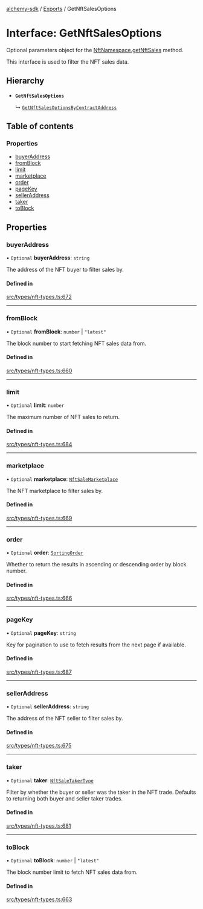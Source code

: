 [alchemy-sdk](../README.md) / [Exports](../modules.md) / GetNftSalesOptions

# Interface: GetNftSalesOptions

Optional parameters object for the [NftNamespace.getNftSales](../classes/NftNamespace.md#getnftsales) method.

This interface is used to filter the NFT sales data.

## Hierarchy

- **`GetNftSalesOptions`**

  ↳ [`GetNftSalesOptionsByContractAddress`](GetNftSalesOptionsByContractAddress.md)

## Table of contents

### Properties

- [buyerAddress](GetNftSalesOptions.md#buyeraddress)
- [fromBlock](GetNftSalesOptions.md#fromblock)
- [limit](GetNftSalesOptions.md#limit)
- [marketplace](GetNftSalesOptions.md#marketplace)
- [order](GetNftSalesOptions.md#order)
- [pageKey](GetNftSalesOptions.md#pagekey)
- [sellerAddress](GetNftSalesOptions.md#selleraddress)
- [taker](GetNftSalesOptions.md#taker)
- [toBlock](GetNftSalesOptions.md#toblock)

## Properties

### buyerAddress

• `Optional` **buyerAddress**: `string`

The address of the NFT buyer to filter sales by.

#### Defined in

[src/types/nft-types.ts:672](https://github.com/alchemyplatform/alchemy-sdk-js/blob/873c9882/src/types/nft-types.ts#L672)

___

### fromBlock

• `Optional` **fromBlock**: `number` \| ``"latest"``

The block number to start fetching NFT sales data from.

#### Defined in

[src/types/nft-types.ts:660](https://github.com/alchemyplatform/alchemy-sdk-js/blob/873c9882/src/types/nft-types.ts#L660)

___

### limit

• `Optional` **limit**: `number`

The maximum number of NFT sales to return.

#### Defined in

[src/types/nft-types.ts:684](https://github.com/alchemyplatform/alchemy-sdk-js/blob/873c9882/src/types/nft-types.ts#L684)

___

### marketplace

• `Optional` **marketplace**: [`NftSaleMarketplace`](../enums/NftSaleMarketplace.md)

The NFT marketplace to filter sales by.

#### Defined in

[src/types/nft-types.ts:669](https://github.com/alchemyplatform/alchemy-sdk-js/blob/873c9882/src/types/nft-types.ts#L669)

___

### order

• `Optional` **order**: [`SortingOrder`](../enums/SortingOrder.md)

Whether to return the results in ascending or descending order by block number.

#### Defined in

[src/types/nft-types.ts:666](https://github.com/alchemyplatform/alchemy-sdk-js/blob/873c9882/src/types/nft-types.ts#L666)

___

### pageKey

• `Optional` **pageKey**: `string`

Key for pagination to use to fetch results from the next page if available.

#### Defined in

[src/types/nft-types.ts:687](https://github.com/alchemyplatform/alchemy-sdk-js/blob/873c9882/src/types/nft-types.ts#L687)

___

### sellerAddress

• `Optional` **sellerAddress**: `string`

The address of the NFT seller to filter sales by.

#### Defined in

[src/types/nft-types.ts:675](https://github.com/alchemyplatform/alchemy-sdk-js/blob/873c9882/src/types/nft-types.ts#L675)

___

### taker

• `Optional` **taker**: [`NftSaleTakerType`](../enums/NftSaleTakerType.md)

Filter by whether the buyer or seller was the taker in the NFT trade.
Defaults to returning both buyer and seller taker trades.

#### Defined in

[src/types/nft-types.ts:681](https://github.com/alchemyplatform/alchemy-sdk-js/blob/873c9882/src/types/nft-types.ts#L681)

___

### toBlock

• `Optional` **toBlock**: `number` \| ``"latest"``

The block number limit to fetch NFT sales data from.

#### Defined in

[src/types/nft-types.ts:663](https://github.com/alchemyplatform/alchemy-sdk-js/blob/873c9882/src/types/nft-types.ts#L663)
